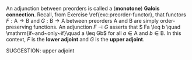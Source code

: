 An adjunction between preorders is called a (**monotone**) **Galois connection**. Recall, from Exercise \ref{exc:preorder-functor}, that functors $F : \mathsf{A} \to \mathsf{B}$ and $G : \mathsf{B} \to \mathsf{A}$ between preorders $\mathsf{A}$ and $\mathsf{B}$ are simply order-preserving functions. An adjunction $F \dashv G$ asserts that $ Fa \leq b \quad \mathrm{if~and~only~if}\quad a \leq Gb$ for all $a \in \mathsf{A}$ and $b \in \mathsf{B}$. In this context, $F$ is  the **lower adjoint** and $G$ is the **upper adjoint**.

SUGGESTION: upper adjoint